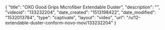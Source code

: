{
    "title": "OXO Good Grips Microfiber Extendable Duster",
    "description": "",
    "videoid": "133232204",
    "date_created": "1513198422",
    "date_modified": "1532013784",
    "type": "captivate",
    "layout": "video",
    "url": "\/v\/12-extendable-duster-conform-novo-mov\/133232204"
}